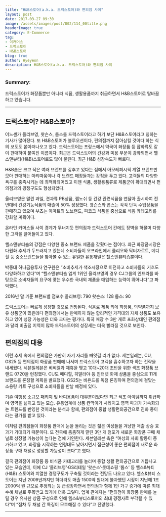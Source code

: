 ```yaml
---
title: "H&B스토어(a.k.a. 드럭스토어)와 편의점 사이"
layout: post
date: 2017-03-27 09:30
image: /assets/images/post/002/114_00title.png
headerImage: true
category: E-Commerce
tag:
- 이커머스
- 드럭스토어
- H&B스토어
blog: true
author: Hyeyeon
description: H&B스토어(a.k.a. 드럭스토어)와 편의점 사이
---
```


### Summary:

드럭스토어가 화장품뿐만 아니라 식품, 생활용품까지 취급하면서 H&B스토어로 탈바꿈하고 있습니다.

---

## 드럭스토어? H&B스토어?

어느센가 올리브영, 왓슨스, 롭스를 드럭스토어라고 하기 보단 H&B스토어라고 칭하는 기사가 많아졌다. 또 H&B스토어가 블루오션이다, 편의점까지 잡아삼킬 것이다 하는 식의 보도도 쏟아져나오고 있다. 드럭스토어는 프랑스에서 약국이 화장품 등 잡화류도 같이 판매하여 붙여진 이름이다. 최근은 드럭스토어의 건강과 미용 부문이 강화되면서 헬스앤뷰티(H&B)스토어로도 많이 불린다. 최근 H&B 성장속도가 빠르다.

H&B숍은 크고 작은 여러 브랜드를 갖추고 있다는 점에서 아모레퍼시픽 계열 브랜드만 모아 판매하는 아리따움이나 각 브랜드 매장들과는 강점을 두고 있다. 고객들의 다양한 욕구를 충족시키는 데 최적화되어있고 이젠 식품, 생활용품류로 제품군이 확대되면서 편의점과의 경쟁구도도 형성되었다.

올리브영은 말린 과일, 견과류 PB상품, 랩노쉬 등 건강 관련식품을 연달아 출시하여 전년대비 건강기능식품의 매출이 50% 성장했다. 왓슨스와 롭스는 각각 단독 수입상품을 판매하고 있으며 부츠는 이마트의 노브랜드, 피코크 식품을 중심으로 식음 카테고리를 강화할 계획이다.

온라인 커머스들 사이 경계가 무너지듯 편의점과 드럭스토어 간에도 장벽을 허물며 다양한 고객을 끌어들이고 있다.

헬스앤뷰티숍의 강점은 다양한 중소 브랜드 제품을 갖췄다는 점이다. 최근 화장품시장은 다원화 추세가 두드러지고 있는데 소비자들이 오프라인에서 클리오와 닥터자르트, 메디힐 등 중소브랜드들을 찾아볼 수 있는 유일한 유통채널은 헬스앤뷰티숍뿐이다.

박종대 하나금융투자 연구원은 “소비추세가 색조시장으로 이전하고 소비자들의 기호도 다양화하고 있다”며 “헬스앤뷰티숍 업계 1위인 올리브영의 경우 CJ그룹의 인프라를 바탕으로 소비자들의 요구에 맞는 우수한 국내외 제품을 매입하는 능력이 뛰어나다”고 파악했다.

2016년 말 기준 브랜드별 점포수
올리브영: 790
왓슨스: 128
롭스: 90


드럭스토어는 빠르게 성장할 것으로 전망된다. 식음료 제품 외에 화장품, 의약품까지 보유 상품군이 많은데다 편의점에서는 판매하지 않는 합리적인 가격대의 자체 상품도 보유하고 있어 성장 가능성은 더욱 크다는 평가다. 특히 매장 수 3만 개로 포화상태인 편의점과 달리 비출점 지역이 많아 드럭스토어의 성장세는 더욱 빨라질 것으로 보인다.

##


## 편의점의 대응

이런 추세 속에서 편의점은 가만히 자기 자리를 빼앗길 리가 없다. 세븐일레븐, CU, GS25 등 편의점이 화장품 판매에 나서며 드럭스토어 고객을 흡수하고자 하는 전략을 내세웠다. 세븐일레븐은 비씨엘과 제휴을 맺고 10대~20대 초반을 위한 색조 화장품 브랜드 0720을 런칭했다. CU도 메디힐, 히말라야 등 인터넷 화제 상품을 중심으로 11개 브랜드를 론칭할 계획을 발표했다. GS25는 비욘드를 독점 론칭하여 편의점에 걸맞는 소용량 키트 구성으로 소비자들을 만날 예정에 있다.



기존 여행용 소규모 패키지 및 바디용품이 대부분이었다면 최근 색조 아이템까지 취급하며 영역을 넓히고 있는 모습. 유통업계에 상품 칸막이가 사라지고 영역 파괴가 가속화되는 트렌드를 반영한 것이라는 분석과 함께, 편의점이 종합 생활편의공간으로 진화 중이라는 평가를 받고 있다.

이처럼 편의점들이 화장품 판매에 눈을 돌리는 것은 젊은 여성들을 겨냥한 매출 상승 효과가 기대되기 때문이다. 또 전국에 촘촘하게 깔린 3만 개 점포가 새로운 화장품 구매 채널로 성장할 가능성이 높다는 점에 기인한다. 세븐일레븐 측은 “여성의 사회 활동이 증가하고 있고, 화장을 시작하는 연령대도 낮아지면서 접근성이 좋은 편의점이 새로운 화장품 구매 채널로 성장할 가능성이 크다”고 했다.

결국 편의점이 화장품 등 비식품 카테고리를 늘리며 종합 생활 편의공간으로 거듭나고 있는 모습인데, 이에 CJ ‘올리브영’·GS리테일 ‘왓슨스’·롯데쇼핑 ‘롭스’ 등 헬스&뷰티(H&B) 스토어와 치열한 경쟁구도가 구축될 것이라는 전망도 나오고 있다. 헬스&뷰티 스토어는 지난 2009년까지만 하더라도 매출 1500억 원대에 불과했던 시장이 지난해 1조2000억 원 규모로 추정되는 등 급성장하면서 편의점과 함께 1인 가구 증가에 따른 최대 수혜 채널로 주목받고 있기에 더욱 그렇다. 업계 관계자는 “편의점이 화장품 판매를 늘릴 경우 유사한 상품 구성으로 인해 헬스&뷰티스토어의 최대 경쟁자로 부각될 수 있다”며 “점차 두 채널 간 특징이 모호해질 수 있다”고 전망했다.  

---
